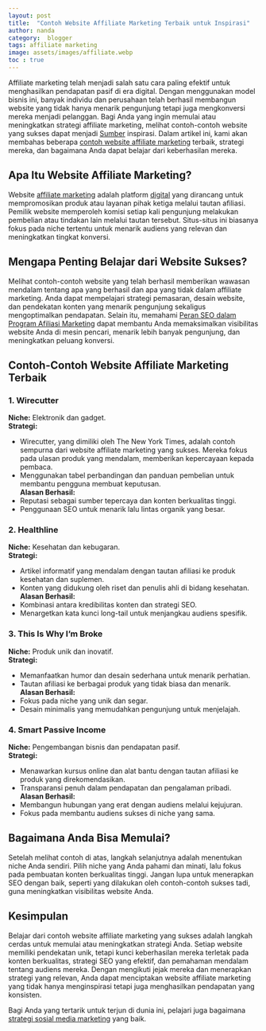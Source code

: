 ```yaml
---
layout: post
title:  "Contoh Website Affiliate Marketing Terbaik untuk Inspirasi"
author: nanda
category:  blogger
tags: affiliate marketing
image: assets/images/affiliate.webp
toc : true
---
```




Affiliate marketing telah menjadi salah satu cara paling efektif untuk menghasilkan pendapatan pasif di era digital. Dengan menggunakan model bisnis ini, banyak individu dan perusahaan telah berhasil membangun website yang tidak hanya menarik pengunjung tetapi juga mengkonversi mereka menjadi pelanggan. Bagi Anda yang ingin memulai atau meningkatkan strategi affiliate marketing, melihat contoh-contoh website yang sukses dapat menjadi [Sumber](https://affiliateladder.net/) inspirasi. Dalam artikel ini, kami akan membahas beberapa [contoh website affiliate marketing](https://pediaku.id/contoh-website-affiliate-marketing/) terbaik, strategi mereka, dan bagaimana Anda dapat belajar dari keberhasilan mereka.

## Apa Itu Website Affiliate Marketing?  
Website [affiliate marketing](https://pediaku.id) adalah platform [digital](https://pediaku.id/cara-jurnalis-menjaga-kredibilitasnya/) yang dirancang untuk mempromosikan produk atau layanan pihak ketiga melalui tautan afiliasi. Pemilik website memperoleh komisi setiap kali pengunjung melakukan pembelian atau tindakan lain melalui tautan tersebut. Situs-situs ini biasanya fokus pada niche tertentu untuk menarik audiens yang relevan dan meningkatkan tingkat konversi.

## Mengapa Penting Belajar dari Website Sukses?  
Melihat contoh-contoh website yang telah berhasil memberikan wawasan mendalam tentang apa yang berhasil dan apa yang tidak dalam affiliate marketing. Anda dapat mempelajari strategi pemasaran, desain website, dan pendekatan konten yang menarik pengunjung sekaligus mengoptimalkan pendapatan. Selain itu, memahami [Peran SEO dalam Program Afiliasi Marketing](https://affiliateladder.net/2025/01/24/peran-seo-dalam-keberhasilan-program-afiliasi-marketing/) dapat membantu Anda memaksimalkan visibilitas website Anda di mesin pencari, menarik lebih banyak pengunjung, dan meningkatkan peluang konversi.

## Contoh-Contoh Website Affiliate Marketing Terbaik  

### 1. Wirecutter  
**Niche:** Elektronik dan gadget.  
**Strategi:**  
- Wirecutter, yang dimiliki oleh The New York Times, adalah contoh sempurna dari website affiliate marketing yang sukses. Mereka fokus pada ulasan produk yang mendalam, memberikan kepercayaan kepada pembaca.  
- Menggunakan tabel perbandingan dan panduan pembelian untuk membantu pengguna membuat keputusan.  
**Alasan Berhasil:**  
- Reputasi sebagai sumber tepercaya dan konten berkualitas tinggi.  
- Penggunaan SEO untuk menarik lalu lintas organik yang besar.  

### 2. Healthline  
**Niche:** Kesehatan dan kebugaran.  
**Strategi:**  
- Artikel informatif yang mendalam dengan tautan afiliasi ke produk kesehatan dan suplemen.  
- Konten yang didukung oleh riset dan penulis ahli di bidang kesehatan.  
**Alasan Berhasil:**  
- Kombinasi antara kredibilitas konten dan strategi SEO.  
- Menargetkan kata kunci long-tail untuk menjangkau audiens spesifik.  

### 3. This Is Why I’m Broke  
**Niche:** Produk unik dan inovatif.  
**Strategi:**  
- Memanfaatkan humor dan desain sederhana untuk menarik perhatian.  
- Tautan afiliasi ke berbagai produk yang tidak biasa dan menarik.  
**Alasan Berhasil:**  
- Fokus pada niche yang unik dan segar.  
- Desain minimalis yang memudahkan pengunjung untuk menjelajah.  

### 4. Smart Passive Income  
**Niche:** Pengembangan bisnis dan pendapatan pasif.  
**Strategi:**  
- Menawarkan kursus online dan alat bantu dengan tautan afiliasi ke produk yang direkomendasikan.  
- Transparansi penuh dalam pendapatan dan pengalaman pribadi.  
**Alasan Berhasil:**  
- Membangun hubungan yang erat dengan audiens melalui kejujuran.  
- Fokus pada membantu audiens sukses di niche yang sama.  

## Bagaimana Anda Bisa Memulai?  
Setelah melihat contoh di atas, langkah selanjutnya adalah menentukan niche Anda sendiri. Pilih niche yang Anda pahami dan minati, lalu fokus pada pembuatan konten berkualitas tinggi. Jangan lupa untuk menerapkan SEO dengan baik, seperti yang dilakukan oleh contoh-contoh sukses tadi, guna meningkatkan visibilitas website Anda.

## Kesimpulan  
Belajar dari contoh website affiliate marketing yang sukses adalah langkah cerdas untuk memulai atau meningkatkan strategi Anda. Setiap website memiliki pendekatan unik, tetapi kunci keberhasilan mereka terletak pada konten berkualitas, strategi SEO yang efektif, dan pemahaman mendalam tentang audiens mereka. Dengan mengikuti jejak mereka dan menerapkan strategi yang relevan, Anda dapat menciptakan website affiliate marketing yang tidak hanya menginspirasi tetapi juga menghasilkan pendapatan yang konsisten.

Bagi Anda yang tertarik untuk terjun di dunia ini, pelajari juga bagaimana [strategi sosial media marketing](https://pediaku.id/strategi-social-media-marketing/) yang baik.
